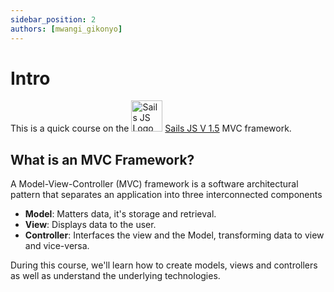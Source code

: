 ```yaml
---
sidebar_position: 2
authors: [mwangi_gikonyo]
---
```


# Intro

This is a quick course on the  <img src="/img/logo_sails.png" alt="Sails JS Logo" width="50"/> [Sails JS V 1.5](https://sailsjs.com/) MVC framework.

## What is an MVC Framework?

A Model-View-Controller (MVC) framework is a software architectural pattern that separates an application into three interconnected components

- **Model**: Matters data, it's storage and retrieval.
- **View**: Displays data to the user.
- **Controller**: Interfaces the view and the Model, transforming data to view and vice-versa.

During this course, we'll learn how to create models, views and controllers as well as understand the underlying technologies.
